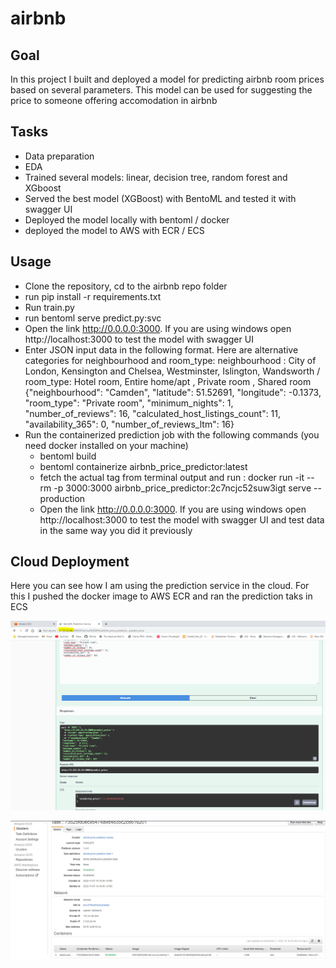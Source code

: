# airbnb
## Goal
In this project I built and deployed a model for predicting airbnb room prices based on several parameters. This model can be used for suggesting the price to someone offering accomodation in airbnb 

## Tasks
- Data preparation
- EDA
- Trained several models: linear, decision tree, random forest and XGboost
- Served the best model (XGBoost) with BentoML and tested it with swagger UI
- Deployed the model locally with bentoml / docker
- deployed the model to AWS with ECR / ECS

## Usage
- Clone the repository, cd to the airbnb repo folder
- run pip install -r requirements.txt
- Run train.py 
- run bentoml serve predict.py:svc 
- Open the link http://0.0.0.0:3000. If you are using windows open http://localhost:3000 to test the model with swagger UI
- Enter JSON input data in the following format. Here are alternative categories for neighbourhood and room_type:
neighbourhood : City of London, Kensington and Chelsea, Westminster, Islington, Wandsworth / 
room_type: Hotel room, Entire home/apt	, Private room	, Shared room
{"neighbourhood": "Camden",
 "latitude": 51.52691,
 "longitude": -0.1373,
 "room_type": "Private room",
 "minimum_nights": 1,
 "number_of_reviews": 16,
 "calculated_host_listings_count": 11,
 "availability_365": 0,
 "number_of_reviews_ltm": 16}
- Run the containerized prediction job with the following commands (you need docker installed on your machine)
    * bentoml build
    * bentoml containerize airbnb_price_predictor:latest
    * fetch the actual tag from terminal output and run : docker run -it --rm -p 3000:3000 airbnb_price_predictor:2c7ncjc52suw3igt serve --production
    * Open the link http://0.0.0.0:3000. If you are using windows open http://localhost:3000 to test the model with swagger UI and test data in the same way you did it previously

## Cloud Deployment 

Here you can see how I am using the prediction service in the cloud. For this I pushed the docker image to AWS ECR and ran the prediction taks in ECS

![plot](./pics/API.PNG)

![plot](./pics/ECS.PNG)